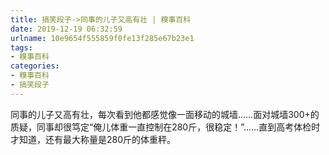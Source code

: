 ```yaml
---
title: 搞笑段子->同事的儿子又高有壮 | 糗事百科
date: 2019-12-19 06:32:59
urlname: 10e9654f555859f0fe13f285e67b23e1
tags: 
- 糗事百科
categories:
- 糗事百科
- 搞笑段子
---
```

同事的儿子又高有壮，每次看到他都感觉像一面移动的城墙……面对城墙300+的质疑，同事却很笃定“俺儿体重一直控制在280斤，很稳定！”……直到高考体检时才知道，还有最大称量是280斤的体重秤。


